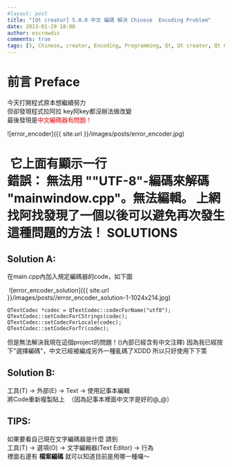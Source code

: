 ```yaml
---
#layout: post
title: "[Qt creator] 5.0.0 中文 編碼 解決 Chinese  Encoding Problem"
date: 2013-01-29 18:00
author: escrowdis
comments: true
tags: [5, Chinese, creator, Encoding, Programming, Qt, Qt creator, Qt Creator 5.0.0]
---
```


前言 Preface
====
今天打開程式原本想繼續努力<br>
但卻發現程式拉阿拉 key阿key都沒辦法做改變<br>
最後發現是<span style="color: red;">中文編碼器有問題！</span>

![error_encoder]({{ site.url }}/images/posts/error_encoder.jpg)

 它上面有顯示一行<br>
**錯誤： </b>無法用 ""UTF-8"-編碼來解碼 "mainwindow.cpp"。無法編輯。**
上網找阿找發現了一個以後可以避免再次發生這種問題的方法！
SOLUTIONS
====
Solution A:
----
在main.cpp內加入規定編碼器的code，如下圖<br>

 ![error_encoder_solution]({{ site.url }}/images/posts//error_encoder_solution-1-1024x214.jpg)

``
QTextCodec *codec = QTextCodec::codecForName("utf8");
QTextCodec::setCodecForCStrings(codec);
QTextCodec::setCodecForLocale(codec);
QTextCodec::setCodecForTr(codec);
``

但是無法解決我現在這個project的問題！()內部已經含有中文注釋)
因為我已經按下"選擇編碼"，中文已經被編成另外一種亂碼了XDDD
所以只好使用下下策

Solution B:
----
工具(T) → 外部(E) → Text → 使用記事本編輯<br>
將Code重新複製貼上  （因為記事本裡面中文字是好的@_@）

TIPS:
----
如果要看自己現在文字編碼器是什麼 請到<br>
工具(T) → 選項(O) → 文字編輯器(Text Editor) → 行為<br>
裡面右邊有 **檔案編碼** 就可以知道目前是用哪一種囉～
